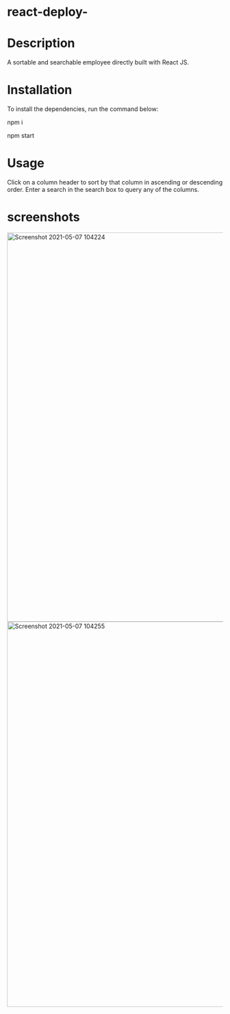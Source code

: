 # react-deploy-

# Description
A sortable and searchable employee directly built with React JS.


# Installation
To install the dependencies, run the command below:

npm i

npm start

# Usage
Click on a column header to sort by that column in ascending or descending order. Enter a search in the search box to query any of the columns.

# screenshots
<img width="908" alt="Screenshot 2021-05-07 104224" src="https://user-images.githubusercontent.com/74078719/117488274-11106200-af21-11eb-97e8-6bd914c0ff29.png">

<img width="899" alt="Screenshot 2021-05-07 104255" src="https://user-images.githubusercontent.com/74078719/117488365-2dac9a00-af21-11eb-91ef-a03b97e360d8.png">
